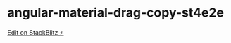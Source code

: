 # angular-material-drag-copy-st4e2e

[Edit on StackBlitz ⚡️](https://stackblitz.com/edit/angular-material-drag-copy-st4e2e)